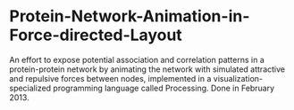 # Protein-Network-Animation-in-Force-directed-Layout
An effort to expose potential association and correlation patterns in a protein-protein network by animating the network with simulated attractive and repulsive forces between nodes, implemented in a visualization-specialized programming language called Processing. Done in February 2013.

